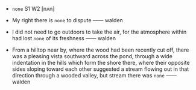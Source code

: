 - `none` S1 W2 [nʌn]



- My right there is `none` to dispute —— walden

-  I did not need to go outdoors to take the air, for the atmosphere within had lost `none` of its freshness —— walden

-  From a hilltop near by, where the wood had been recently cut off, there was a pleasing vista southward across the pond, through a wide indentation in the hills which form the shore there, where their opposite sides sloping toward each other suggested a stream flowing out in that direction through a wooded valley, but stream there was `none` —— walden
